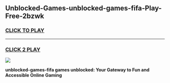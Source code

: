 
## Unblocked-Games-unblocked-games-fifa-Play-Free-2bzwk
<h3>
<a href="https://premium76.site?title=unblocked-games-fifa&ref=19M">CLICK TO PLAY</a></h3>
<hr>

<h3>
<a href="https://premium76.site?title=unblocked-games-fifa&ref=19M">CLICK 2 PLAY</a>
  
</h3>

<a href="https://premium76.site?title=unblocked-games-fifa&ref=19M"><img src="https://clearcache.store/games.png"></a>


**unblocked-games-fifa games unblocked: Your Gateway to Fun and Accessible Online Gaming**
